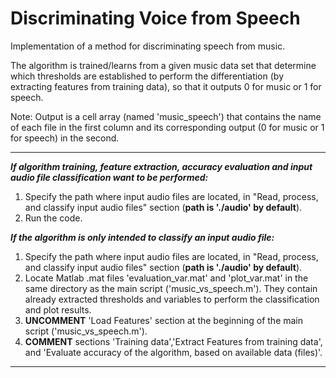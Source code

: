 # Discriminating Voice from Speech

Implementation of a method for discriminating speech from music.

The algorithm is trained/learns from a given music data set that determine which thresholds are established to perform the differentiation (by extracting features from training data), so that it outputs 0 for music or 1 for speech.

Note: Output is a cell array (named 'music_speech') that contains the name of each file in the first column and its corresponding output (0 for music or 1 for speech) in the second.

------------------------------------------------------------------------------------------------------------------------------
***If algorithm training, feature extraction, accuracy evaluation and input audio file classification want to be performed:***

1) Specify the path where input audio files are located, in "Read, process, and classify input audio files" section (**path is './audio' by default**).
2) Run the code.

***If the algorithm is only intended to classify an input audio file:***

1) Specify the path where input audio files are located, in "Read, process, and classify input audio files" section (**path is './audio' by default**).
2) Locate Matlab .mat files 'evaluation_var.mat' and 'plot_var.mat' in the same directory as the main script ('music_vs_speech.m'). They contain already extracted thresholds and variables to perform the classification and plot results.
3) **UNCOMMENT** 'Load Features' section at the beginning of the main script ('music_vs_speech.m').
4) **COMMENT** sections 'Training data','Extract Features from training data', and 'Evaluate accuracy of the algorithm, based on available data (files)'.
------------------------------------------------------------------------------------------------------------------------------
